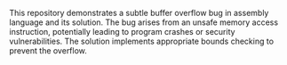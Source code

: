 This repository demonstrates a subtle buffer overflow bug in assembly language and its solution. The bug arises from an unsafe memory access instruction, potentially leading to program crashes or security vulnerabilities. The solution implements appropriate bounds checking to prevent the overflow.